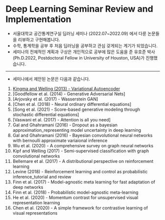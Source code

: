 # Deep Learning Seminar Review and Implementation

- 서울대학교 공간통계연구실 딥러닝 세미나 (2022.07~2022.09) 에서 다룬 논문들을 리뷰하고 구현해봅니다.
- 수학, 통계학을 공부 후 처음 딥러닝을 공부하고 관심 갖게되는 계기가 되었습니다.
- 세미나의 전체적인 계획과 구상은 개인적으로 공부에 많은 도움을 준 유호준 박사 (Ph.D.2022, Postdoctoral Fellow in University of Houston, USA)가 진행했습니다.

---

- 세미나에서 제안된 논문은 다음과 같습니다.

1. [Kingma and Welling (2013) - Variational Autoencoder](https://arxiv.org/abs/1312.6114)
2. [Goodfellow et al. (2014) - Generative Adversarial Nets]
3. [Arjovsky et al. (2017) - Wasserstein GAN]
4. [Chen et al. (2018) - Neural ordinary differential equations]
5. [Song et al. (2021) - Score-based generative modeling through stochastic differential equations]
6. [Vaswani et al. (2017) - Attention is all you need]
7. Gal and Ghahramani (2016) - Dropout as a bayesian approximation_representing model uncertainty in deep learning
8. Gal and Ghahramani (2016) - Bayesian convolutional neural networks with bernoulli approximate variaional inference
9. Wu et al. (2020) - A comprehensive survey on graph neural networks
10. Kipf and Welling (2017) - Semi-supervised classification with graph convolutional networks
11. Bellemare et al. (2017) - A distributional perspective on reinforcement learning
12. Levine (2018) - Reinforcement learning and control as probabilistic inference_tutorial and review
13. Finn et al. (2017) - Model-agnostic meta learning for fast adaptation of deep networks
14. Finn et al. (2018) - Probabilistic model-agnostic meta-learning
15. He et al. (2020) - Momentum contrast for unsupervised visual representation learning
16. Chen et al. (2020) - A simple framework for contrastive learning of visual representations
